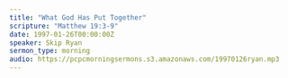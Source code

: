 ```yaml
---
title: "What God Has Put Together"
scripture: "Matthew 19:3-9"
date: 1997-01-26T00:00:00Z
speaker: Skip Ryan
sermon_type: morning
audio: https://pcpcmorningsermons.s3.amazonaws.com/19970126ryan.mp3 
---
```



